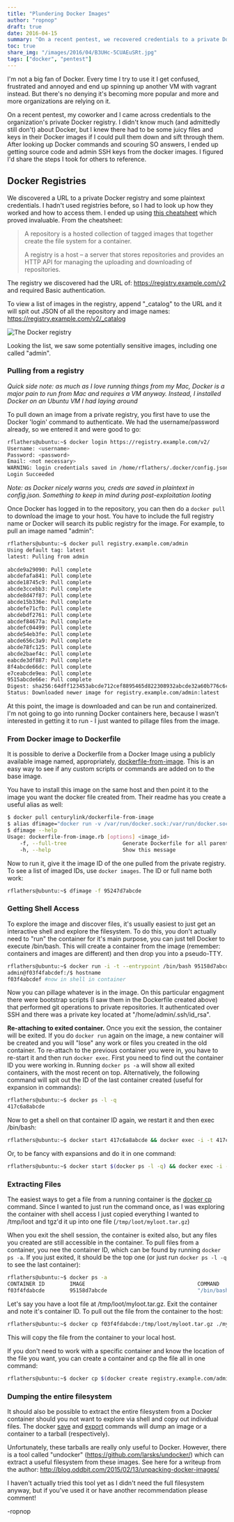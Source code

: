 ```yaml
---
title: "Plundering Docker Images"
author: "ropnop"
draft: true
date: 2016-04-15
summary: "On a recent pentest, we recovered credentials to a private Docker registry. Looting the contained images yielded us source code and admin ssh keys."
toc: true
share_img: "/images/2016/04/B3UHc-5CUAEuSRt.jpg"
tags: ["docker", "pentest"]
---
```


I'm not a big fan of Docker. Every time I try to use it I get confused, frustrated and annoyed and end up spinning up another VM with vagrant instead. But there's no denying it's becoming more popular and more and more organizations are relying on it.

On a recent pentest, my coworker and I came across credentials to the organization's private Docker registry. I didn't know much (and admittedly still don't) about Docker, but I knew there had to be some juicy files and keys in their Docker images if I could pull them down and sift through them. After looking up Docker commands and scouring SO answers, I ended up getting source code and admin SSH keys from the docker images. I figured I'd share the steps I took for others to reference.

## Docker Registries
We discovered a URL to a private Docker registry and some plaintext credentials. I hadn't used registries before, so I had to look up how they worked and how to access them. I ended up using [this cheatsheet](https://github.com/wsargent/docker-cheat-sheet#registry--repository) which proved invaluable. From the cheatsheet:

> A repository is a hosted collection of tagged images that together create the file system for a container.
> 
> A registry is a host – a server that stores repositories and provides an HTTP API for managing the uploading and downloading of repositories.

The registry we discovered had the URL of:
https://registry.example.com/v2 and required Basic authentication.

To view a list of images in the registry, append "\_catalog" to the URL and it will spit out JSON of all the repository and image names:
https://registry.example.com/v2/_catalog

![The Docker registry](/images/2016/04/docker_registry-1.jpg)

Looking the list, we saw some potentially sensitive images, including one called "admin".

### Pulling from a registry
*Quick side note: as much as I love running things from my Mac, Docker is a major pain to run from Mac and requires a VM anyway. Instead, I installed Docker on an Ubuntu VM I had laying around*

To pull down an image from a private registry, you first have to use the Docker 'login' command to authenticate. We had the username/password already, so we entered it and were good to go:
```bash
rflathers@ubuntu:~$ docker login https://registry.example.com/v2/
Username: <username>
Password: <password>
Email: <not necessary>
WARNING: login credentials saved in /home/rflathers/.docker/config.json
Login Succeeded
```
*Note: as Docker nicely warns you, creds are saved in plaintext in config.json. Something to keep in mind during post-exploitation looting*

Once Docker has logged in to the repository, you can then do a `docker pull` to download the image to your host. You have to include the full registry name or Docker will search its public registry for the image. For example, to pull an image named "admin":

```bash
rflathers@ubuntu:~$ docker pull registry.example.com/admin
Using default tag: latest
latest: Pulling from admin
 
abcde9a29090: Pull complete
abcdefafa841: Pull complete
abcde18745c9: Pull complete
abcde3ccebb3: Pull complete
abcde8d47f87: Pull complete
abcde15b336e: Pull complete
abcdefe71cfb: Pull complete
abcdebdf2761: Pull complete
abcdef84677a: Pull complete
abcdefc04499: Pull complete
abcde54eb3fe: Pull complete
abcde656c3a9: Pull complete
abcde78fc125: Pull complete
abcde2baef4c: Pull complete
eabcde3df887: Pull complete
8f4abcde66dc: Pull complete
e7ceabcde9ea: Pull complete
9515abcde66e: Pull complete
Digest: sha256:64dff123453abcde712cef8895465d822308932abcde32a60b776c6cb578751
Status: Downloaded newer image for registry.example.com/admin:latest
```

At this point, the image is downloaded and can be run and containerized. I'm not going to go into running Docker containers here, because I wasn't interested in getting it to run - I just wanted to pillage files from the image.

### From Docker image to Dockerfile
It is possible to derive a Dockerfile from a Docker Image using a publicly available image named, appropriately, [dockerfile-from-image](https://github.com/CenturyLinkLabs/dockerfile-from-image). This is an easy way to see if any custom scripts or commands are added on to the base image.

You have to install this image on the same host and then point it to the image you want the docker file created from. Their readme has you create a useful alias as well:
```bash
$ docker pull centurylink/dockerfile-from-image
$ alias dfimage="docker run -v /var/run/docker.sock:/var/run/docker.sock --rm centurylink/dockerfile-from-image"
$ dfimage --help
Usage: dockerfile-from-image.rb [options] <image_id>
    -f, --full-tree                  Generate Dockerfile for all parent layers
    -h, --help                       Show this message
```
Now to run it, give it the image ID of the one pulled from the private registry. To see a list of imaged IDs, use `docker images`. The ID or full name both work:
```bash
rflathers@ubuntu:~$ dfimage -f 95247d7abcde
```

### Getting Shell Access
To explore the image and discover files, it's usually easiest to just get an interactive shell and explore the filesystem. To do this, you don't actually need to "run" the container for it's main purpose, you can just tell Docker to execute /bin/bash. This will create a container from the image (remember: containers and images are different) and then drop you into a pseudo-TTY.

```bash
rflathers@ubuntu:~$ docker run -i -t --entrypoint /bin/bash 95158d7abcde #image ID
admin@f03f4fabcdef:/$ hostname 
f03f4abcdef #now in shell in container
```

Now you can pillage whatever is in the image. On this particular engagment there were bootstrap scripts (I saw them in the Dockerfile created above) that performed git operations to private repositories. It authenticated over SSH and there was a private key located at "/home/admin/.ssh/id_rsa".

**Re-attaching to exited container.** Once you exit the session, the container will be exited. If you do `docker run` again on the image, a new container will be created and you will "lose" any work or files you created in the old container. To re-attach to the previous container you were in, you have to re-start it and then run `docker exec`.
First you need to find out the container ID you were working in. Running `docker ps -a` will show all exited containers, with the most recent on top. Alternatively, the following command will spit out the ID of the last container created (useful for expansion in commands):
```bash
rflathers@ubuntu:~$ docker ps -l -q
417c6a8abcde
```
Now to get a shell on that container ID again, we restart it and then exec /bin/bash:
```bash
rflathers@ubuntu:~$ docker start 417c6a8abcde && docker exec -i -t 417c6a8abcde /bin/bash
```
Or, to be fancy with expansions and do it in one command:
```bash
rflathers@ubuntu:~$ docker start $(docker ps -l -q) && docker exec -i -t $(docker ps -l -q) /bin/bash
```

### Extracting Files
The easiest ways to get a file from a running container is the [docker cp](https://docs.docker.com/engine/reference/commandline/cp/) command. Since I wanted to just run the command once, as I was exploring the container with shell access I just copied everything I wanted to /tmp/loot and tgz'd it up into one file (`/tmp/loot/myloot.tar.gz`)

When you exit the shell session, the container is exited also, but any files you created are still accessible in the container. To pull files from a container, you nee the container ID, which can be found by running `docker ps -a`. If you just exited, it should be the top one (or just run `docker ps -l -q` to see the last container):

```bash
rflathers@ubuntu:~$ docker ps -a
CONTAINER ID        IMAGE                                    COMMAND                  CREATED             STATUS                         PORTS               NAMES
f03f4fdabcde        95158d7abcde                             "/bin/bash"              4 minutes ago       Exited (0) 4 seconds ago                           backstabbing_bardeen
```

Let's say you have a loot file at /tmp/loot/myloot.tar.gz. Exit the container and note it's container ID. To pull out the file from the container to the host:
```bash
rflathers@ubuntu:~$ docker cp f03f4fdabcde:/tmp/loot/myloot.tar.gz ./myloot.tar.gz
```

This will copy the file from the container to your local host.

If you don't need to work with a specific container and know the location of the file you want, you can create a container and cp the file all in one command:
```bash
rflathers@ubuntu:~$ docker cp $(docker create registry.example.com/admin):/home/admin/.ssh/id_rsa ./admin_ssh_key
```

### Dumping the entire filesystem
It should also be possible to extract the entire filesystem from a Docker container should you not want to explore via shell and copy out individual files. The docker [save](https://docs.docker.com/engine/reference/commandline/save/) and [export](https://docs.docker.com/engine/reference/commandline/export/) commands will dump an image or a container to a tarball (respectively). 

Unfortunately, these tarballs are really only useful to Docker. However, there is a tool called "undocker" (https://github.com/larsks/undocker/) which can extract a useful filesystem from these images. See here for a writeup from the author:
http://blog.oddbit.com/2015/02/13/unpacking-docker-images/

I haven't actually tried this tool yet as I didn't need the full filesystem anyway, but if you've used it or have another recommendation please comment!

-ropnop
